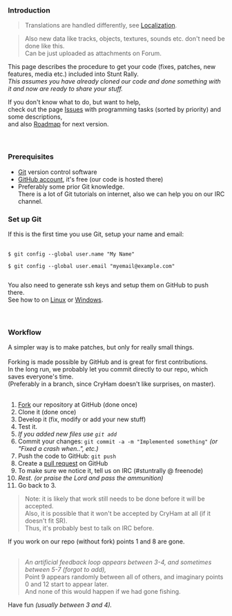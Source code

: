 ### Introduction ###

> Translations are handled differently, see [Localization](Localization.md).<br></li></ul>

<blockquote>Also new data like tracks, objects, textures, sounds etc. don't need be done like this.<br>
Can be just uploaded as attachments on Forum.</blockquote>

This page describes the procedure to get your code (fixes, patches, new features, media etc.) included into Stunt Rally.<br>
<i>This assumes you have already cloned our code and done something with it and now are ready to share your stuff.</i>

If you don't know what to do, but want to help,<br>
check out the page <a href='http://code.google.com/p/vdrift-ogre/issues/list'>Issues</a> with programming tasks (sorted by priority) and some descriptions,<br>
and also <a href='Roadmap.md'>Roadmap</a> for next version.<br>
<br>
<br>
<h3>Prerequisites</h3>

<ul><li><a href='http://git-scm.com/'>Git</a> version control software<br>
</li><li><a href='https://github.com/signup/free'>GitHub account</a>, it's free (our code is hosted there)<br>
</li><li>Preferably some prior Git knowledge.<br>There is a lot of Git tutorials on internet, also we can help you on our IRC channel.</li></ul>

<h3>Set up Git</h3>

If this is the first time you use Git, setup your name and email:<br>
<br>
<pre><code>$ git config --global user.name "My Name"<br>
$ git config --global user.email "myemail@example.com"<br>
</code></pre>

You also need to generate ssh keys and setup them on GitHub to push there.<br>
See how to on <a href='https://help.github.com/articles/generating-ssh-keys#platform-linux'>Linux</a> or <a href='https://help.github.com/articles/generating-ssh-keys#platform-windows'>Windows</a>.<br>
<br>
<br>
<h3>Workflow</h3>

A simpler way is to make patches, but only for really small things.<br>
<br>
Forking is made possible by GitHub and is great for first contributions.<br>
In the long run, we probably let you commit directly to our repo, which saves everyone's time.<br>
(Preferably in a branch, since CryHam doesn't like surprises, on master).<br>
<br>
<ol><li><a href='http://help.github.com/fork-a-repo/'>Fork</a> our repository at GitHub (done once)<br>
</li><li>Clone it (done once)<br>
</li><li>Develop it (fix, modify or add your new stuff)<br>
</li><li>Test it.<br>
</li><li><i>If you added new files use <code>git add</code></i>
</li><li>Commit your changes: <code>git commit -a -m "Implemented something"</code> <i>(or "Fixed a crash when..", etc.)</i>
</li><li>Push the code to GitHub: <code>git push</code>
</li><li>Create a <a href='http://help.github.com/send-pull-requests/'>pull request</a> on GitHub<br>
</li><li>To make sure we notice it, tell us on IRC (#stuntrally @ freenode)<br>
</li><li><i>Rest.</i> <i>(or praise the Lord and pass the ammunition)</i>
</li><li>Go back to 3.</li></ol>

<blockquote>Note: it is likely that work still needs to be done before it will be accepted.<br>
Also, it is possible that it won't be accepted by CryHam at all (if it doesn't fit SR).<br>
Thus, it's probably best to talk on IRC before.</blockquote>

If you work on our repo (without fork) points 1 and 8 are gone.<br>
<br>
<blockquote><i>An artificial feedback loop appears between 3-4, and sometimes between 5-7 (forgot to add),</i><br>
Point 9 appears randomly between all of others, and imaginary points 0 and 12 start to appear later.<br>
And none of this would happen if we had gone fishing.<i></blockquote></i>

Have fun <i>(usually between 3 and 4).</i>